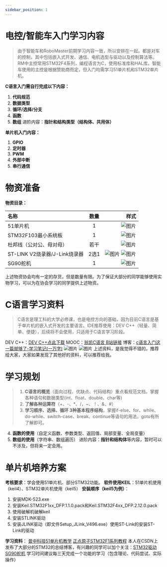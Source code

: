 ```yaml
---
sidebar_position: 1
---
```


# 电控/智能车入门学习内容
> 由于智能车和RoboMaster前期学习内容一致，所以安排在一起。都是对车的控制，其中包括嵌入式开发、通信、电机选型与驱动以及控制算法等。RM中主控常用STM32F4系列，编程语言为C，使用标准库和HAL库。智能车使用的主控是根据赞助商而定，但入门均需学习51单片机和STM32单片机。

**C语言入门需自行完成以下内容：**
1.  **代码规范**
2. **数据类型**
3. **循环/选择/分支**
4. **函数**
5. **数组**
进阶内容：**指针和结构类型（结构体、共用体）**

**单片机入门内容：**
1. **GPIO**
2. **定时器**
3. **PWM**
4. **外部中断**
5. **串行通信**

# 物资准备

**物资目录：**

| 名称 | 数量 | 样式|
|:----------- | :-----------: | -----------:|
| 51单片机   |     1             |    ![图片](images/25372106.jpg) |
| STM32F103最小系统板   |     1             | ![图片](images/25370004.jpg)|
|杜邦线（公对公、母对母）  |     若干          |    ![图片](images/25370006.jpg)|
|ST-LINK V2烧录器/J-Link烧录器   |     2选1             | ![图片](images/25370010.jpg) ![图片](images/25370011.jpg) |
|SG90舵机   |     1             |      ![图片](images/25370013.jpg) |

上述物资协会均有一定的存货，但是数量有限。为了保证大部分的同学能够使用实物学习，可以为在协会学习的同学提供上述物资。

# C语言学习资料
> C语言是理工科的大学必修课，也是电控方向的基础，因为目前C语言是基于单片机的嵌入式开发的主要语言。IDE推荐使用：DEV C++（轻量、简单、便捷），后续将不会使用，只适用于C语言学习阶段。

DEV C++：[DEV C++点此下载](https://sm.myapp.com/original/Development/Dev-Cpp_5.11_TDM-GCC_4.9.2_Setup.exe)
MOOC：[翁凯C语言 B站链接](https://www.bilibili.com/video/BV19W411B7w1?from=search&seid=11888383834642004771&spm_id_from=333.337.0.0)
博客：[c语言入门这一篇就够了-学习笔记(一万字)](https://blog.csdn.net/qq_23079443/article/details/81108901)
![图片](images/25370065.png)
![图片](images/25370060.png)
上述资料，是我觉得不错的，推荐给大家，大家如果发现了其他好的资料，可以推荐给我。

# 学习规划
> 1. **C语言的概览**（面向过程、优缺点、代码结构）重点看规范文档，掌握各种语句和数据类型(int、float、double、char等)
> 2. **了解各种运算符**（+、-、*、/，~、！、&、#）
> 3. **学习顺序、选择、循环 3种基本程序结构**，掌握if-else、for、while、do-while、switch-case、break、continue等语句的用法，goto有所了解即可。
4. **函数的使用**（自定义函数、参数类型、返回值、局部变量、全局变量）
5. **数组的使用**（字符串、数组遍历）
进阶内容：**指针和结构体**等内容，暂时可以不涉及，但将来一定会用。

# 单片机培养方案

**考核要求**：学会使用51单片机、部分STM32功能。
**软件使用KEIL**：51单片机使用（keil4）、STM32单片机使用（keil5）
**安装顺序（keil5为例）**：

1. 安装MDK-523.exe
2. 安装Keil.STM32F1xx_DFP.1.1.0.pack和Keil.STM32F4xx_DFP.2.12.0.pack
3. 使用破解机破解keil
4. 安装STLINK驱动
5. 安装JLINK驱动（即文件Setup_JLink_V496.exe）使用ST-Link的安装ST-Link的驱动

**学习资料**：
[普中科技51单片机教学](https://www.bilibili.com/video/BV1NW411r7bu?from=search&seid=17989670663215320462&spm_id_from=333.337.0.0)
[正点原子STM32F1系列教程](https://www.bilibili.com/video/BV1kx411k7JT?from=search&seid=3844000692265824719&spm_id_from=333.337.0.0)
本人在CSDN上发布了大部分的STM32的总结博客，有兴趣的同学可以加个关注：[STM32驱动SG90舵机](https://blog.csdn.net/qq_42866708/article/details/113355329)
学习时间建议每三天完成一个功能的学习（包含理论、代码尝试、实际操作）

